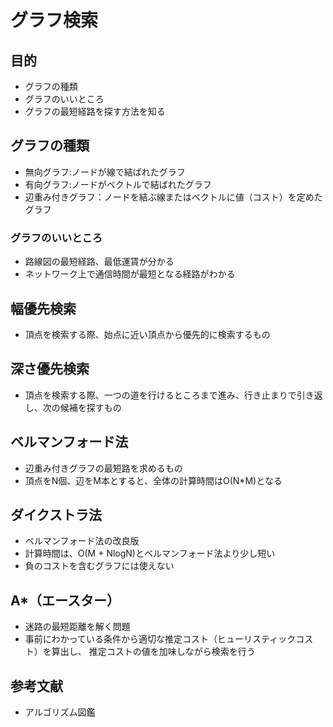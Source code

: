 # グラフ検索
## 目的
- グラフの種類
- グラフのいいところ
- グラフの最短経路を探す方法を知る

## グラフの種類
- 無向グラフ:ノードが線で結ばれたグラフ
- 有向グラフ:ノードがベクトルで結ばれたグラフ
- 辺重み付きグラフ：ノードを結ぶ線またはベクトルに値（コスト）を定めたグラフ

### グラフのいいところ
- 路線図の最短経路、最低運賃が分かる
- ネットワーク上で通信時間が最短となる経路がわかる

## 幅優先検索
- 頂点を検索する際、始点に近い頂点から優先的に検索するもの

## 深さ優先検索
- 頂点を検索する際、一つの道を行けるところまで進み、行き止まりで引き返し、次の候補を探すもの

## ベルマンフォード法
- 辺重み付きグラフの最短路を求めるもの
- 頂点をN個、辺をM本とすると、全体の計算時間はO(N*M)となる

## ダイクストラ法
- ベルマンフォード法の改良版
- 計算時間は、O(M + NlogN)とベルマンフォード法より少し短い
- 負のコストを含むグラフには使えない

## A*（エースター）
- 迷路の最短距離を解く問題
- 事前にわかっている条件から適切な推定コスト（ヒューリスティックコスト）を算出し、
推定コストの値を加味しながら検索を行う

## 参考文献
- アルゴリズム図鑑
